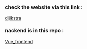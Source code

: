 ### check the website via this link : 
[dijikstra](https://dijikstra.netlify.app/)


### nackend is in this repo : 
[Vue_frontend](https://github.com/MedHK008/dijikstra_server)
